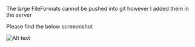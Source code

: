 The large FileFormats cannot be pushed into git however I added them in the server 

Please find the below screeonshot

![Alt text](http://s28.postimg.org/9noagldil/Bigdata.png "Optional title")
